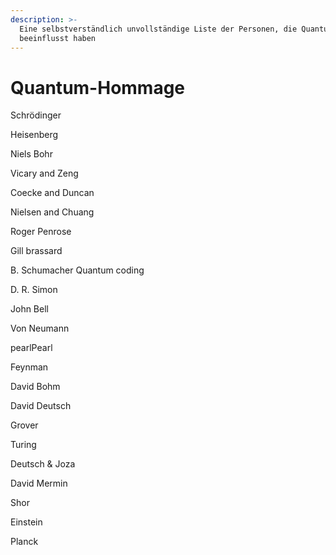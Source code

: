 ```yaml
---
description: >-
  Eine selbstverständlich unvollständige Liste der Personen, die Quantum stark
  beeinflusst haben
---
```


# Quantum-Hommage

Schrödinger

Heisenberg

Niels Bohr

Vicary and Zeng

Coecke and Duncan

Nielsen and Chuang

Roger Penrose

Gill brassard

B. Schumacher Quantum coding

D. R. Simon&#x20;

John Bell

Von Neumann

pearlPearl&#x20;

Feynman

David Bohm&#x20;

David Deutsch&#x20;

Grover

Turing

Deutsch & Joza

David Mermin

Shor

Einstein

Planck
